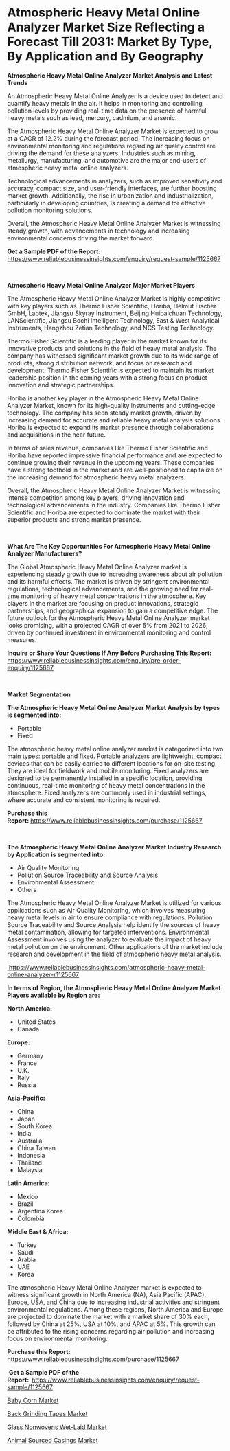 <p><h1>Atmospheric Heavy Metal Online Analyzer Market Size Reflecting a Forecast Till 2031: Market By Type, By Application and By Geography</h1></p><p><strong>Atmospheric Heavy Metal Online Analyzer Market Analysis and Latest Trends</strong></p>
<p><p>An Atmospheric Heavy Metal Online Analyzer is a device used to detect and quantify heavy metals in the air. It helps in monitoring and controlling pollution levels by providing real-time data on the presence of harmful heavy metals such as lead, mercury, cadmium, and arsenic.</p><p>The Atmospheric Heavy Metal Online Analyzer Market is expected to grow at a CAGR of 12.2% during the forecast period. The increasing focus on environmental monitoring and regulations regarding air quality control are driving the demand for these analyzers. Industries such as mining, metallurgy, manufacturing, and automotive are the major end-users of atmospheric heavy metal online analyzers.</p><p>Technological advancements in analyzers, such as improved sensitivity and accuracy, compact size, and user-friendly interfaces, are further boosting market growth. Additionally, the rise in urbanization and industrialization, particularly in developing countries, is creating a demand for effective pollution monitoring solutions.</p><p>Overall, the Atmospheric Heavy Metal Online Analyzer Market is witnessing steady growth, with advancements in technology and increasing environmental concerns driving the market forward.</p></p>
<p><strong>Get a Sample PDF of the Report:&nbsp;</strong> <a href="https://www.reliablebusinessinsights.com/enquiry/request-sample/1125667">https://www.reliablebusinessinsights.com/enquiry/request-sample/1125667</a></p>
<p>&nbsp;</p>
<p><strong>Atmospheric Heavy Metal Online Analyzer Major Market Players</strong></p>
<p><p>The Atmospheric Heavy Metal Online Analyzer Market is highly competitive with key players such as Thermo Fisher Scientific, Horiba, Helmut Fischer GmbH, Labtek, Jiangsu Skyray Instrument, Beijing Huibaichuan Technology, LANScientific, Jiangsu Bochi Intelligent Technology, East & West Analytical Instruments, Hangzhou Zetian Technology, and NCS Testing Technology.</p><p>Thermo Fisher Scientific is a leading player in the market known for its innovative products and solutions in the field of heavy metal analysis. The company has witnessed significant market growth due to its wide range of products, strong distribution network, and focus on research and development. Thermo Fisher Scientific is expected to maintain its market leadership position in the coming years with a strong focus on product innovation and strategic partnerships.</p><p>Horiba is another key player in the Atmospheric Heavy Metal Online Analyzer Market, known for its high-quality instruments and cutting-edge technology. The company has seen steady market growth, driven by increasing demand for accurate and reliable heavy metal analysis solutions. Horiba is expected to expand its market presence through collaborations and acquisitions in the near future.</p><p>In terms of sales revenue, companies like Thermo Fisher Scientific and Horiba have reported impressive financial performance and are expected to continue growing their revenue in the upcoming years. These companies have a strong foothold in the market and are well-positioned to capitalize on the increasing demand for atmospheric heavy metal analyzers.</p><p>Overall, the Atmospheric Heavy Metal Online Analyzer Market is witnessing intense competition among key players, driving innovation and technological advancements in the industry. Companies like Thermo Fisher Scientific and Horiba are expected to dominate the market with their superior products and strong market presence.</p></p>
<p>&nbsp;</p>
<p><strong>What Are The Key Opportunities For Atmospheric Heavy Metal Online Analyzer Manufacturers?</strong></p>
<p><p>The Global Atmospheric Heavy Metal Online Analyzer market is experiencing steady growth due to increasing awareness about air pollution and its harmful effects. The market is driven by stringent environmental regulations, technological advancements, and the growing need for real-time monitoring of heavy metal concentrations in the atmosphere. Key players in the market are focusing on product innovations, strategic partnerships, and geographical expansion to gain a competitive edge. The future outlook for the Atmospheric Heavy Metal Online Analyzer market looks promising, with a projected CAGR of over 5% from 2021 to 2026, driven by continued investment in environmental monitoring and control measures.</p></p>
<p><strong>Inquire or Share Your Questions If Any Before Purchasing This Report:</strong> <a href="https://www.reliablebusinessinsights.com/enquiry/pre-order-enquiry/1125667">https://www.reliablebusinessinsights.com/enquiry/pre-order-enquiry/1125667</a></p>
<p>&nbsp;</p>
<p><strong>Market Segmentation</strong></p>
<p><strong>The Atmospheric Heavy Metal Online Analyzer Market Analysis by types is segmented into:</strong></p>
<p><ul><li>Portable</li><li>Fixed</li></ul></p>
<p><p>The atmospheric heavy metal online analyzer market is categorized into two main types: portable and fixed. Portable analyzers are lightweight, compact devices that can be easily carried to different locations for on-site testing. They are ideal for fieldwork and mobile monitoring. Fixed analyzers are designed to be permanently installed in a specific location, providing continuous, real-time monitoring of heavy metal concentrations in the atmosphere. Fixed analyzers are commonly used in industrial settings, where accurate and consistent monitoring is required.</p></p>
<p><strong>Purchase this Report:&nbsp;</strong><a href="https://www.reliablebusinessinsights.com/purchase/1125667">https://www.reliablebusinessinsights.com/purchase/1125667</a></p>
<p>&nbsp;</p>
<p><strong>The Atmospheric Heavy Metal Online Analyzer Market Industry Research by Application is segmented into:</strong></p>
<p><ul><li>Air Quality Monitoring</li><li>Pollution Source Traceability and Source Analysis</li><li>Environmental Assessment</li><li>Others</li></ul></p>
<p><p>The Atmospheric Heavy Metal Online Analyzer Market is utilized for various applications such as Air Quality Monitoring, which involves measuring heavy metal levels in air to ensure compliance with regulations. Pollution Source Traceability and Source Analysis help identify the sources of heavy metal contamination, allowing for targeted interventions. Environmental Assessment involves using the analyzer to evaluate the impact of heavy metal pollution on the environment. Other applications of the market include research and development in the field of atmospheric heavy metal analysis.</p></p>
<p><a href="https://www.reliablebusinessinsights.com/atmospheric-heavy-metal-online-analyzer-r1125667">&nbsp;https://www.reliablebusinessinsights.com/atmospheric-heavy-metal-online-analyzer-r1125667</a></p>
<p><strong>In terms of Region, the Atmospheric Heavy Metal Online Analyzer Market Players available by Region are:</strong></p>
<p>
    <p> <strong> North America: </strong>
        <ul>
            <li>United States</li>
            <li>Canada</li>
        </ul>
        </p> 
    <p> <strong> Europe: </strong>
        <ul>
            <li>Germany</li>
            <li>France</li>
            <li>U.K.</li>
            <li>Italy</li>
            <li>Russia</li>
        </ul>
        </p> 
    <p> <strong> Asia-Pacific: </strong>
        <ul>
            <li>China</li>
            <li>Japan</li>
            <li>South Korea</li>
            <li>India</li>
            <li>Australia</li>
            <li>China Taiwan</li>
            <li>Indonesia</li>
            <li>Thailand</li>
            <li>Malaysia</li>
        </ul>
        </p> 
    <p> <strong> Latin America: </strong>
        <ul>
            <li>Mexico</li>
            <li>Brazil</li>
            <li>Argentina Korea</li>
            <li>Colombia</li>
        </ul>
        </p> 
    <p> <strong> Middle East & Africa: </strong>
        <ul>
            <li>Turkey</li>
            <li>Saudi</li>
            <li>Arabia</li>
            <li>UAE</li>
            <li>Korea</li>
        </ul>
    </p>
    </p>
<p><p>The atmospheric Heavy Metal Online Analyzer market is expected to witness significant growth in North America (NA), Asia Pacific (APAC), Europe, USA, and China due to increasing industrial activities and stringent environmental regulations. Among these regions, North America and Europe are projected to dominate the market with a market share of 30% each, followed by China at 25%, USA at 10%, and APAC at 5%. This growth can be attributed to the rising concerns regarding air pollution and increasing focus on environmental monitoring.</p></p>
<p><strong>Purchase this Report: </strong><a href="https://www.reliablebusinessinsights.com/purchase/1125667">https://www.reliablebusinessinsights.com/purchase/1125667</a></p>
<p>&nbsp;<strong>Get a Sample PDF of the Report:&nbsp;&nbsp;</strong><a href="https://www.reliablebusinessinsights.com/enquiry/request-sample/1125667">https://www.reliablebusinessinsights.com/enquiry/request-sample/1125667</a></p>
<p><strong></strong></p>
<p><p><a href="https://github.com/mancsybtousav/Market-Research-Report-List-3/blob/main/baby-corn-market.md">Baby Corn Market</a></p><p><a href="https://medium.com/@siregarjefri23_12225/back-grinding-tapes-market-emerging-trends-and-future-prospects-for-period-from-2024-to-2031-767232c6bb87">Back Grinding Tapes Market</a></p><p><a href="https://medium.com/@demitrywow/global-glass-nonwovens-wet-laid-market-trends-insights-into-growth-opportunities-and-challenges-618c7fdbbfb8">Glass Nonwovens Wet-Laid Market</a></p><p><a href="https://github.com/maudAbbott7/Market-Research-Report-List-2/blob/main/animal-sourced-casings-market.md">Animal Sourced Casings Market</a></p></p>
